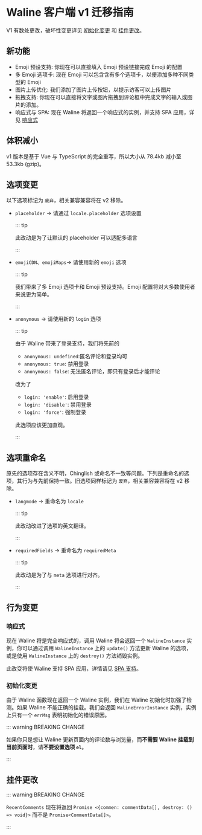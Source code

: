 # Waline 客户端 v1 迁移指南

V1 有数处更改，破坏性变更详见 [初始化变更](#初始化变更) 和 [挂件更改](#挂件更改)。

## 新功能

- Emoji 预设支持: 你现在可以直接填入 Emoji 预设链接完成 Emoji 的配置
- 多 Emoji 选项卡: 现在 Emoji 可以包含含有多个选项卡，以便添加多种不同类型的 Emoji
- 图片上传优化: 我们添加了图片上传按钮，以提示访客可以上传图片
- 拖拽支持: 你现在可以直接将文字或图片拖拽到评论框中完成文字的输入或图片的添加。
- 响应式与 SPA: 现在 Waline 将返回一个响应式的实例，并支持 SPA 应用，详见 [响应式](#响应式)

## 体积减小

v1 版本是基于 Vue 与 TypeScript 的完全重写，所以大小从 78.4kb 减小至 53.3kb (gzip)。

## 选项变更

以下选项标记为 `废弃`，相关兼容兼容将在 v2 移除。

- `placeholder` → 请通过 `locale.placeholder` 选项设置

  ::: tip

  此改动是为了让默认的 placeholder 可以适配多语言

  :::

- `emojiCDN`、`emojiMaps`→ 请使用新的 `emoji` 选项

  ::: tip

  我们带来了多 Emoji 选项卡和 Emoji 预设支持。Emoji 配置将对大多数使用者来说更为简单。

  :::

- `anonymous` → 请使用新的 `login` 选项

  ::: tip

  由于 Waline 带来了登录支持，我们将先前的

  - `anonymous: undefined`:匿名评论和登录均可
  - `anonymous: true`: 禁用登录
  - `anonymous: false`: 无法匿名评论，即只有登录后才能评论

  改为了

  - `login: 'enable'`: 启用登录
  - `login: 'disable'`: 禁用登录
  - `login: 'force'`: 强制登录

  此选项应该更加直观。

  :::

## 选项重命名

原先的选项存在含义不明，Chinglish 或命名不一致等问题。下列是重命名的选项，其行为与先前保持一致。旧选项同样标记为 `废弃`，相关兼容兼容将在 v2 移除。

- `langmode` → 重命名为 `locale`

  ::: tip

  此改动改进了选项的英文翻译。

  :::

- `requiredFields` → 重命名为 `requiredMeta`

  ::: tip

  此改动是为了与 `meta` 选项进行对齐。

  :::

## 行为变更

### 响应式

现在 Waline 将是完全响应式的，调用 Waline 将会返回一个 `WalineInstance` 实例，你可以通过调用 `WalineInstance` 上的 `update()` 方法更新 Waline 的选项，或是使用 `WalineInstance` 上的 `destroy()` 方法销毁实例。

此改变将使 Waline 支持 SPA 应用，详情请见 [SPA 支持](../guide/client/spa.md)。

### 初始化变更

由于 Waline 函数现在返回一个 Waline 实例，我们在 Waline 初始化时加强了检测。如果 Waline 不能正确的挂载。我们会返回 `WalineErrorInstance` 实例，实例上只有一个 `errMsg` 表明初始化的错误原因。

::: warning BREAKING CHANGE

如果你只是想让 Waline 更新页面内的评论数与浏览量，而**不需要 Waline 挂载到当前页面时**，请**不要设置选项 `el`**。

:::

## 挂件更改

::: warning BREAKING CHANGE

`RecentComments` 现在将返回 `Promise <{commen: commentData[], destroy: () => void}>` 而不是 `Promise<CommentData[]>`。

:::
